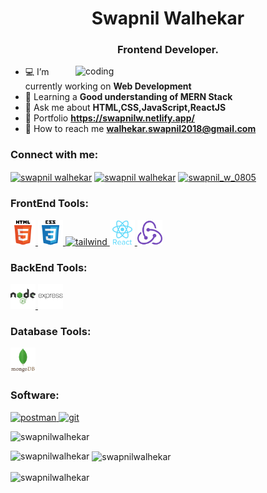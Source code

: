 <h1 align="center">Swapnil Walhekar</h1> 
<h3 align="center">Frontend Developer.</h3>
<img
src="https://camo.githubusercontent.com/cae12fddd9d6982901d82580bdf321d81fb299141098ca1c2d4891870827bf17/68747470733a2f2f6d69726f2e6d656469756d2e636f6d2f6d61782f313336302f302a37513379765349765f7430696f4a2d5a2e676966"
  alt="coding"
  align="right"
  width="400px"
/>

- 💻 I’m currently working on **Web Development**
- 🚀 Learning a **Good understanding of MERN Stack**
- 💬 Ask me about **HTML,CSS,JavaScript,ReactJS** 
- 🔗 Portfolio **https://swapnilw.netlify.app/**
- 📧 How to reach me **walhekar.swapnil2018@gmail.com**

<h3 align="left">Connect with me:</h3>
<p align="left">
  <a href="https://www.linkedin.com/in/swapnil-walhekar-a1617a209/" target="blank"
    ><img
      align="center"
      src="https://upload.wikimedia.org/wikipedia/commons/8/81/LinkedIn_icon.svg"
      alt="swapnil walhekar"
      height="30"
      width="40"
  /></a>
  <a href="https://www.facebook.com/swapnil.walhekar.16" target="blank"
    ><img
      align="center"
      src="https://raw.githubusercontent.com/rahuldkjain/github-profile-readme-generator/master/src/images/icons/Social/facebook.svg"
      alt="swapnil walhekar"
      height="30"
      width="40"
  /></a>
  <a href="https://www.instagram.com/swapnil_w_0805" target="blank"
    ><img
      align="center"
      src="https://raw.githubusercontent.com/rahuldkjain/github-profile-readme-generator/master/src/images/icons/Social/instagram.svg"
      alt="swapnil_w_0805"
      height="30"
      width="40"
  /></a>
</p>
  
<h3 align="left">FrontEnd Tools:</h3>
<p align="left">
  <a href="https://www.w3schools.com/html/" target="_blank" rel="noreferrer">
    <img
      src="https://raw.githubusercontent.com/devicons/devicon/master/icons/html5/html5-original-wordmark.svg"
      alt="html5"
      width="40"
      height="40"
    />
  </a>

  <a href="https://www.w3schools.com/css/" target="_blank" rel="noreferrer">
    <img
      src="https://raw.githubusercontent.com/devicons/devicon/master/icons/css3/css3-original-wordmark.svg"
      alt="css3"
      width="40"
      height="40"
    />
  </a>

  <a href="https://tailwindcss.com/" target="_blank" rel="noreferrer">
    <img
      src="https://upload.wikimedia.org/wikipedia/commons/d/d5/Tailwind_CSS_Logo.svg"
      alt="tailwind"
      width="40"
      height="40"
    />
  </a>
  
  <a href="https://reactjs.org/" target="_blank" rel="noreferrer">
    <img
      src="https://raw.githubusercontent.com/devicons/devicon/master/icons/react/react-original-wordmark.svg"
      alt="react"
      width="40"
      height="40"
    />
  </a>
  <a href="https://redux.js.org" target="_blank" rel="noreferrer">
    <img
      src="https://raw.githubusercontent.com/devicons/devicon/master/icons/redux/redux-original.svg"
      alt="redux"
      width="40"
      height="40"
    />
  </a>
</p>
<h3 align="left">BackEnd Tools:</h3>
<p align="left">
  <a href="https://nodejs.org" target="_blank" rel="noreferrer">
    <img
      src="https://raw.githubusercontent.com/devicons/devicon/master/icons/nodejs/nodejs-original-wordmark.svg"
      alt="nodejs"
      width="40"
      height="40"
    />
  </a>
  <a href="https://expressjs.com" target="_blank" rel="noreferrer">
    <img
      src="https://raw.githubusercontent.com/devicons/devicon/master/icons/express/express-original-wordmark.svg"
      alt="express"
      width="40"
      height="40"
    />
  </a>
</p>

<h3 align="left">Database Tools:</h3>
<p align="left">
  <a href="https://www.mongodb.com/" target="_blank" rel="noreferrer">
    <img
      src="https://raw.githubusercontent.com/devicons/devicon/master/icons/mongodb/mongodb-original-wordmark.svg"
      alt="mongodb"
      width="40"
      height="40"
    />
  </a>
</p>

<h3 align="left">Software:</h3>
<p align="left">
   <a href="https://postman.com" target="_blank" rel="noreferrer">
    <img
      src="https://www.vectorlogo.zone/logos/getpostman/getpostman-icon.svg"
      alt="postman"
      width="40"
      height="40"
    />
  </a>
  <a href="https://git-scm.com/" target="_blank" rel="noreferrer">
    <img
      src="https://www.vectorlogo.zone/logos/git-scm/git-scm-icon.svg"
      alt="git"
      width="40"
      height="40"
  /></a>
</p>

<p align="left">
  <img
    src="https://komarev.com/ghpvc/?username=swapnilwalhekar&label=Profile%20views&color=0e75b6&style=flat"
    alt="swapnilwalhekar"
  />
</p>

<p>
  <img
    align="left"
    src="https://github-readme-stats.vercel.app/api/top-langs?username=swapnilwalhekar&show_icons=true&locale=en&layout=compact"
    alt="swapnilwalhekar"
  />
</p>

<p>
  &nbsp;<img
    align="center"
    src="https://github-readme-stats.vercel.app/api?username=swapnilwalhekar&show_icons=true&locale=en"
    alt="swapnilwalhekar"
  />
</p>

<p>
  <img
    align="center"
    src="https://github-readme-streak-stats.herokuapp.com/?user=swapnilwalhekar&"
    alt="swapnilwalhekar"
  />
</p>
